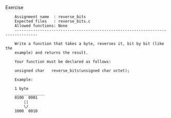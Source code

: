 Exercise

        Assignment name  : reverse_bits
        Expected files   : reverse_bits.c
        Allowed functions: None
        --------------------------------------------------------------------------------

        Write a function that takes a byte, reverses it, bit by bit (like the
        example) and returns the result.

        Your function must be declared as follows:

        unsigned char	reverse_bits(unsigned char octet);

        Example:

        1 byte
        _____________
        0100  0001
            ||
            \/
        1000  0010
